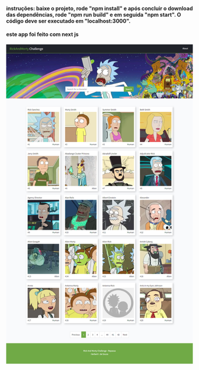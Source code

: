 

#### instruções: baixe o projeto, rode "npm install" e após concluir o download das dependências, rode "npm run build" e em seguida "npm start". O código deve ser executado em "localhost:3000".

#### este app foi feito com next js

<img src="https://raw.githubusercontent.com/herbertizidro/frontend-challenge/main/screencapture-localhost-3000-2022-06-25-00_41_27.png">
